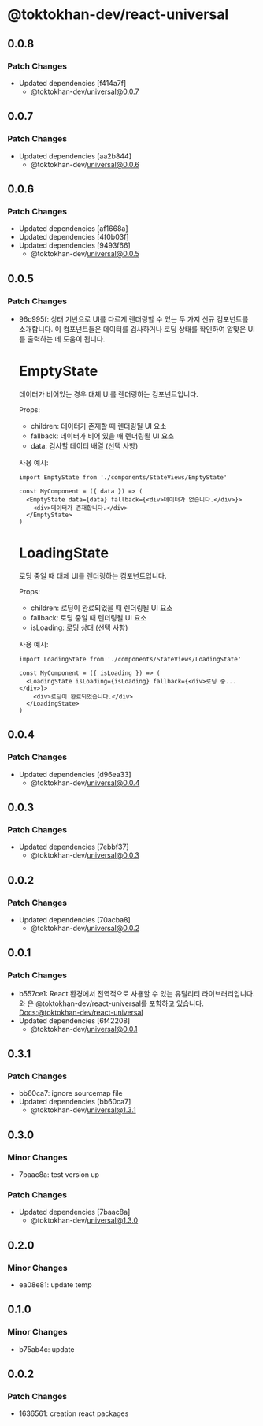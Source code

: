 # @toktokhan-dev/react-universal

## 0.0.8

### Patch Changes

- Updated dependencies [f414a7f]
  - @toktokhan-dev/universal@0.0.7

## 0.0.7

### Patch Changes

- Updated dependencies [aa2b844]
  - @toktokhan-dev/universal@0.0.6

## 0.0.6

### Patch Changes

- Updated dependencies [af1668a]
- Updated dependencies [4f0b03f]
- Updated dependencies [9493f66]
  - @toktokhan-dev/universal@0.0.5

## 0.0.5

### Patch Changes

- 96c995f: 상태 기반으로 UI를 다르게 렌더링할 수 있는 두 가지 신규 컴포넌트를 소개합니다. 이 컴포넌트들은 데이터를 검사하거나 로딩 상태를 확인하여 알맞은 UI를 출력하는 데 도움이 됩니다.

  # EmptyState

  데이터가 비어있는 경우 대체 UI를 렌더링하는 컴포넌트입니다.

  Props:

  - children: 데이터가 존재할 때 렌더링될 UI 요소
  - fallback: 데이터가 비어 있을 때 렌더링될 UI 요소
  - data: 검사할 데이터 배열 (선택 사항)

  사용 예시:

  ```tsx
  import EmptyState from './components/StateViews/EmptyState'

  const MyComponent = ({ data }) => (
    <EmptyState data={data} fallback={<div>데이터가 없습니다.</div>}>
      <div>데이터가 존재합니다.</div>
    </EmptyState>
  )
  ```

  # LoadingState

  로딩 중일 때 대체 UI를 렌더링하는 컴포넌트입니다.

  Props:

  - children: 로딩이 완료되었을 때 렌더링될 UI 요소
  - fallback: 로딩 중일 때 렌더링될 UI 요소
  - isLoading: 로딩 상태 (선택 사항)

  사용 예시:

  ```tsx
  import LoadingState from './components/StateViews/LoadingState'

  const MyComponent = ({ isLoading }) => (
    <LoadingState isLoading={isLoading} fallback={<div>로딩 중...</div>}>
      <div>로딩이 완료되었습니다.</div>
    </LoadingState>
  )
  ```

## 0.0.4

### Patch Changes

- Updated dependencies [d96ea33]
  - @toktokhan-dev/universal@0.0.4

## 0.0.3

### Patch Changes

- Updated dependencies [7ebbf37]
  - @toktokhan-dev/universal@0.0.3

## 0.0.2

### Patch Changes

- Updated dependencies [70acba8]
  - @toktokhan-dev/universal@0.0.2

## 0.0.1

### Patch Changes

- b557ce1: React 환경에서 전역적으로 사용할 수 있는 유틸리티 라이브러리입니다. 와 은 @toktokhan-dev/react-universal를 포함하고 있습니다.
  [Docs:@toktokhan-dev/react-universal](https://toktokhan-dev-docs.vercel.app/docs/react-universal)
- Updated dependencies [6f42208]
  - @toktokhan-dev/universal@0.0.1

## 0.3.1

### Patch Changes

- bb60ca7: ignore sourcemap file
- Updated dependencies [bb60ca7]
  - @toktokhan-dev/universal@1.3.1

## 0.3.0

### Minor Changes

- 7baac8a: test version up

### Patch Changes

- Updated dependencies [7baac8a]
  - @toktokhan-dev/universal@1.3.0

## 0.2.0

### Minor Changes

- ea08e81: update temp

## 0.1.0

### Minor Changes

- b75ab4c: update

## 0.0.2

### Patch Changes

- 1636561: creation react packages
